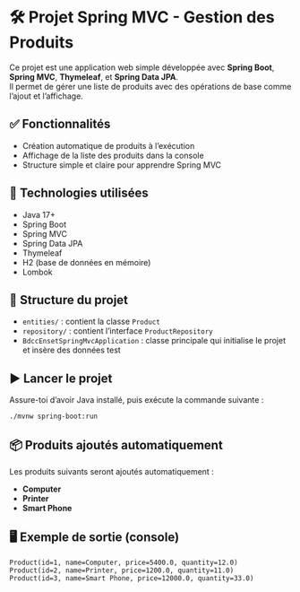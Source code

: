 # 🛠️ Projet Spring MVC - Gestion des Produits

Ce projet est une application web simple développée avec **Spring Boot**, **Spring MVC**, **Thymeleaf**, et **Spring Data JPA**.  
Il permet de gérer une liste de produits avec des opérations de base comme l’ajout et l’affichage.

## ✅ Fonctionnalités

- Création automatique de produits à l’exécution
- Affichage de la liste des produits dans la console
- Structure simple et claire pour apprendre Spring MVC

## 🧱 Technologies utilisées

- Java 17+
- Spring Boot
- Spring MVC
- Spring Data JPA
- Thymeleaf
- H2 (base de données en mémoire)
- Lombok

## 📁 Structure du projet

- `entities/` : contient la classe `Product`
- `repository/` : contient l’interface `ProductRepository`
- `BdccEnsetSpringMvcApplication` : classe principale qui initialise le projet et insère des données test

## ▶️ Lancer le projet

Assure-toi d’avoir Java installé, puis exécute la commande suivante :

```bash
./mvnw spring-boot:run
```

## 📦 Produits ajoutés automatiquement

Les produits suivants seront ajoutés automatiquement :

- **Computer**
- **Printer**
- **Smart Phone**

## 🖥️ Exemple de sortie (console)

```plaintext
Product(id=1, name=Computer, price=5400.0, quantity=12.0)
Product(id=2, name=Printer, price=1200.0, quantity=11.0)
Product(id=3, name=Smart Phone, price=12000.0, quantity=33.0)




